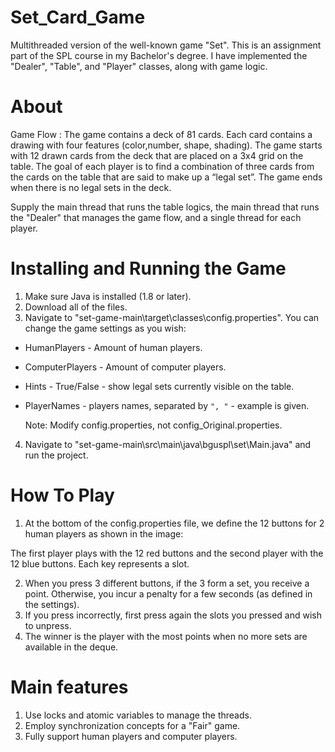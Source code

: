 # Set_Card_Game

Multithreaded version of the well-known game "Set". This is an assignment part of the SPL course in my Bachelor's degree. I have implemented the "Dealer", "Table", and "Player" classes, along with game logic.

# About

Game Flow : The game contains a deck of 81 cards. Each card contains a drawing with four features (color,number, shape, shading). The game starts with 12 drawn cards from the deck that are placed on a 3x4 grid on the table. The goal of each player is to find a combination of three cards from the cards on the table that are said to make up a “legal set”. The game ends when there is no legal sets in the deck.

Supply the main thread that runs the table logics, the main thread that runs the "Dealer" that manages the game flow, and a single thread for each player.

# Installing and Running the Game

1. Make sure Java is installed (1.8 or later).
2. Download all of the files.
3. Navigate to "set-game-main\target\classes\config.properties". You can change the game settings as you wish:
  - HumanPlayers - Amount of human players.
  - ComputerPlayers - Amount of computer players.
  - Hints - True/False - show legal sets currently visible on the table.
  - PlayerNames - players names, separated by `", "` - example is given.
    
    Note: Modify config.properties, not config_Original.properties.
4. Navigate to "set-game-main\src\main\java\bguspl\set\Main.java" and run the project.

# How To Play
1. At the bottom of the config.properties file, we define the 12 buttons for 2 human players as shown in the image:

The first player plays with the 12 red buttons and the second player with the 12 blue buttons. Each key represents a slot.
  
2. When you press 3 different buttons, if the 3 form a set, you receive a point. Otherwise, you incur a penalty for a few seconds (as defined in the settings).
3. If you press incorrectly, first press again the slots you pressed and wish to unpress.
4. The winner is the player with the most points when no more sets are available in the deque.

# Main features 
1.	Use locks and atomic variables to manage the threads. 
2.	Employ synchronization concepts for a "Fair" game.
3.	Fully support human players and computer players.





